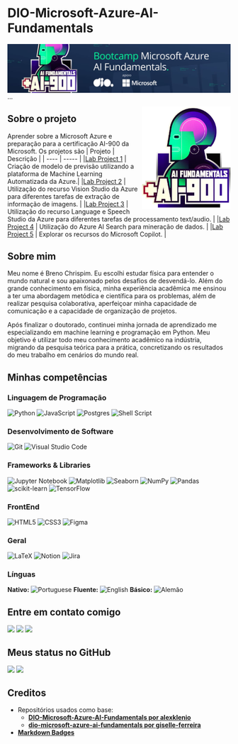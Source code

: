 # DIO-Microsoft-Azure-AI-Fundamentals

<img align="right" src="Imagens/banner1.jpeg" width="1000"/> ...

<img align="right" src="Imagens/banner2.webp" width="200"/>

## Sobre o projeto

Aprender sobre a Microsoft Azure e preparação para a certificação AI-900 da Microsoft. Os projetos são
| Projeto | Descrição |
| ---- | ----- |
|[Lab Project 1](<Lab_Projeto_1>) | Criação de modelo de previsão utilizando a plataforma de Machine Learning Automatizada da Azure.|
|[Lab Project 2](<Lab_Projeto_2>) | Utilização do recurso Vision Studio da Azure para diferentes tarefas de extração de informação de imagens.  |
|[Lab Project 3](<Lab_Projeto_3>) | Utilização do recurso Language e Speech Studio da Azure para diferentes tarefas de processamento text/audio. |
|[Lab Project 4](<Lab_Projeto_4>) | Utilização do Azure AI Search para mineração de dados.  |
|[Lab Project 5](<Lab_Projeto_5>) | Explorar os recursos do Microsoft Copilot. |

## Sobre mim

Meu nome é Breno Chrispim. Eu escolhi estudar física para entender o mundo natural e sou apaixonado pelos desafios de desvendá-lo. Além do grande conhecimento em física, minha experiência acadêmica me ensinou a ter uma abordagem metódica e científica para os problemas, além de realizar pesquisa colaborativa, aperfeiçoar minha capacidade de comunicação e a capacidade de organização de projetos.

Após finalizar o doutorado, continuei minha jornada de aprendizado me especializando em machine learning e programação em Python. Meu objetivo é utilizar todo meu conhecimento acadêmico na indústria, migrando da pesquisa teórica para a prática, concretizando os resultados do meu trabalho em cenários do mundo real.

## Minhas competências

### Linguagem de Programação

![Python](https://img.shields.io/badge/python-3670A0?style=for-the-badge&logo=python&logoColor=ffdd54)
![JavaScript](https://img.shields.io/badge/javascript-%23323330.svg?style=for-the-badge&logo=javascript&logoColor=%23F7DF1E)
![Postgres](https://img.shields.io/badge/postgres-%23316192.svg?style=for-the-badge&logo=postgresql&logoColor=white)
![Shell Script](https://img.shields.io/badge/shell_script-%23121011.svg?style=for-the-badge&logo=gnu-bash&logoColor=white)

### Desenvolvimento de Software

![Git](https://img.shields.io/badge/git-%23F05033.svg?style=for-the-badge&logo=git&logoColor=white)
![Visual Studio Code](https://img.shields.io/badge/Visual%20Studio%20Code-0078d7.svg?style=for-the-badge&logo=visual-studio-code&logoColor=white)

### Frameworks & Libraries

![Jupyter Notebook](https://img.shields.io/badge/jupyter-%23FA0F00.svg?style=for-the-badge&logo=jupyter&logoColor=white)
![Matplotlib](https://img.shields.io/badge/Matplotlib-%23ffffff.svg?style=for-the-badge&logo=Matplotlib&logoColor=black)
![Seaborn](https://img.shields.io/badge/SeaBorn-%3670A0.svg?style=for-the-badge&logo=python&logoColor=white)
![NumPy](https://img.shields.io/badge/numpy-%23013243.svg?style=for-the-badge&logo=numpy&logoColor=white)
![Pandas](https://img.shields.io/badge/pandas-%23150458.svg?style=for-the-badge&logo=pandas&logoColor=white)
![scikit-learn](https://img.shields.io/badge/scikit--learn-%23F7931E.svg?style=for-the-badge&logo=scikit-learn&logoColor=white)
![TensorFlow](https://img.shields.io/badge/TensorFlow-%23FF6F00.svg?style=for-the-badge&logo=TensorFlow&logoColor=white)

### FrontEnd

![HTML5](https://img.shields.io/badge/html5-%23E34F26.svg?style=for-the-badge&logo=html5&logoColor=white)
![CSS3](https://img.shields.io/badge/css3-%231572B6.svg?style=for-the-badge&logo=css3&logoColor=white)
![Figma](https://img.shields.io/badge/figma-%23F24E1E.svg?style=for-the-badge&logo=figma&logoColor=white)

### Geral

![LaTeX](https://img.shields.io/badge/latex-%23008080.svg?style=for-the-badge&logo=latex&logoColor=white)
![Notion](https://img.shields.io/badge/Notion-%23000000.svg?style=for-the-badge&logo=notion&logoColor=white)
![Jira](https://img.shields.io/badge/jira-%230A0FFF.svg?style=for-the-badge&logo=jira&logoColor=white)

### Línguas

**Nativo:** ![Portuguese](https://img.shields.io/badge/Portuguese-green)
**Fluente:** ![English](https://img.shields.io/badge/English-blue)
**Básico:** ![Alemão](https://img.shields.io/badge/Alemão-red)

## Entre em contato comigo

<div>
<a href = "mailto:brenoadsdc@gmail.com"><img loading="lazy" src="https://img.shields.io/badge/Gmail-D14836?style=for-the-badge&logo=gmail&logoColor=white" target="_blank"></a>
<a href="https://www.linkedin.com/in/brenochrispim/" target="_blank"><img loading="lazy" src="https://img.shields.io/badge/linkedin-%230077B5.svg?style=for-the-badge&logo=linkedin&logoColor=white" target="_blank"></a>
<a href="https://dchrispim.github.io/my-portfolio/" target="_blank"><img loading="lazy" src="https://img.shields.io/badge/My%20github%20page-121013?style=for-the-badge&logo=github&logoColor=white" target="_blank"></a>
</div>

## Meus status no GitHub

<div>
<a href="https://github.com/DChrispim/"></a>
<img loading="lazy" height="180em" src="https://github-readme-stats.vercel.app/api/top-langs/?username=DChrispim&layout=compact&langs_count=7&theme=dracula"/>
<img loading="lazy" height="180em" src="https://github-readme-stats.vercel.app/api?username=DChrispim&show_icons=true&theme=dracula&include_all_commits=true&count_private=true"/>
</div>

## Creditos
- Repositórios usados como base:
    - [**DIO-Microsoft-Azure-AI-Fundamentals por alexklenio**](https://github.com/alexklenio/DIO-Microsoft-Azure-AI-Fundamentals/tree/main)
    - [**dio-microsoft-azure-ai-fundamentals por giselle-ferreira**](https://github.com/giselle-ferreira/dio-microsoft-azure-ai-fundamentals/tree/main)
- [**Markdown Badges**](https://github.com/Ileriayo/markdown-badges)
